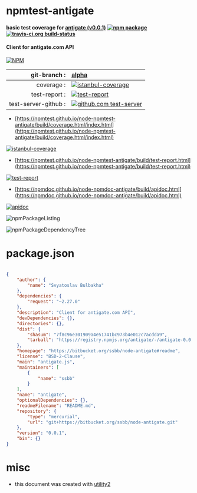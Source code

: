 # npmtest-antigate

#### basic test coverage for  [antigate (v0.0.1)](https://bitbucket.org/ssbb/node-antigate#readme)  [![npm package](https://img.shields.io/npm/v/npmtest-antigate.svg?style=flat-square)](https://www.npmjs.org/package/npmtest-antigate) [![travis-ci.org build-status](https://api.travis-ci.org/npmtest/node-npmtest-antigate.svg)](https://travis-ci.org/npmtest/node-npmtest-antigate)

#### Client for antigate.com API

[![NPM](https://nodei.co/npm/antigate.png?downloads=true&downloadRank=true&stars=true)](https://www.npmjs.com/package/antigate)

| git-branch : | [alpha](https://github.com/npmtest/node-npmtest-antigate/tree/alpha)|
|--:|:--|
| coverage : | [![istanbul-coverage](https://npmtest.github.io/node-npmtest-antigate/build/coverage.badge.svg)](https://npmtest.github.io/node-npmtest-antigate/build/coverage.html/index.html)|
| test-report : | [![test-report](https://npmtest.github.io/node-npmtest-antigate/build/test-report.badge.svg)](https://npmtest.github.io/node-npmtest-antigate/build/test-report.html)|
| test-server-github : | [![github.com test-server](https://npmtest.github.io/node-npmtest-antigate/GitHub-Mark-32px.png)](https://npmtest.github.io/node-npmtest-antigate/build/app/index.html) | | build-artifacts : | [![build-artifacts](https://npmtest.github.io/node-npmtest-antigate/glyphicons_144_folder_open.png)](https://github.com/npmtest/node-npmtest-antigate/tree/gh-pages/build)|

- [https://npmtest.github.io/node-npmtest-antigate/build/coverage.html/index.html](https://npmtest.github.io/node-npmtest-antigate/build/coverage.html/index.html)

[![istanbul-coverage](https://npmtest.github.io/node-npmtest-antigate/build/screenCapture.buildCi.browser.%252Ftmp%252Fbuild%252Fcoverage.lib.html.png)](https://npmtest.github.io/node-npmtest-antigate/build/coverage.html/index.html)

- [https://npmtest.github.io/node-npmtest-antigate/build/test-report.html](https://npmtest.github.io/node-npmtest-antigate/build/test-report.html)

[![test-report](https://npmtest.github.io/node-npmtest-antigate/build/screenCapture.buildCi.browser.%252Ftmp%252Fbuild%252Ftest-report.html.png)](https://npmtest.github.io/node-npmtest-antigate/build/test-report.html)

- [https://npmdoc.github.io/node-npmdoc-antigate/build/apidoc.html](https://npmdoc.github.io/node-npmdoc-antigate/build/apidoc.html)

[![apidoc](https://npmdoc.github.io/node-npmdoc-antigate/build/screenCapture.buildCi.browser.%252Ftmp%252Fbuild%252Fapidoc.html.png)](https://npmdoc.github.io/node-npmdoc-antigate/build/apidoc.html)

![npmPackageListing](https://npmtest.github.io/node-npmtest-antigate/build/screenCapture.npmPackageListing.svg)

![npmPackageDependencyTree](https://npmtest.github.io/node-npmtest-antigate/build/screenCapture.npmPackageDependencyTree.svg)



# package.json

```json

{
    "author": {
        "name": "Svyatoslav Bulbakha"
    },
    "dependencies": {
        "request": "~2.27.0"
    },
    "description": "Client for antigate.com API",
    "devDependencies": {},
    "directories": {},
    "dist": {
        "shasum": "7f8c96e301909a4e51741bc973b4e012c7acdda9",
        "tarball": "https://registry.npmjs.org/antigate/-/antigate-0.0.1.tgz"
    },
    "homepage": "https://bitbucket.org/ssbb/node-antigate#readme",
    "license": "BSD-2-Clause",
    "main": "antigate.js",
    "maintainers": [
        {
            "name": "ssbb"
        }
    ],
    "name": "antigate",
    "optionalDependencies": {},
    "readmeFilename": "README.md",
    "repository": {
        "type": "mercurial",
        "url": "git+https://bitbucket.org/ssbb/node-antigate.git"
    },
    "version": "0.0.1",
    "bin": {}
}
```



# misc
- this document was created with [utility2](https://github.com/kaizhu256/node-utility2)
